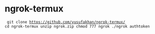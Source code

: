 # ngrok-termux
<code> git clone https://github.com/yusufakhan/ngrok-termux/
cd ngrok-termux
unzip ngrok.zip
chmod 777 ngrok
./ngrok authtoken <your token here> <code/>
